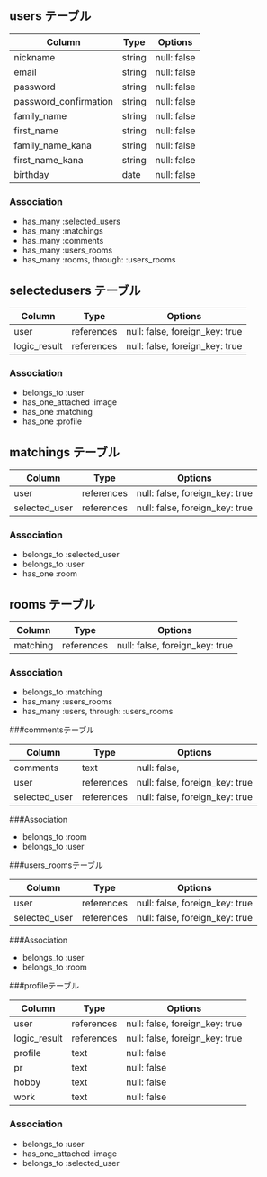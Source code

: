 ## users テーブル

| Column                 | Type   | Options     |
| -----------------------| ------ | ----------- |
| nickname               | string | null: false |
| email                  | string | null: false |
| password               | string | null: false |
| password_confirmation  | string | null: false |
| family_name            | string | null: false |
| first_name             | string | null: false |
| family_name_kana       | string | null: false |
| first_name_kana        | string | null: false |
| birthday               | date   | null: false |


### Association

- has_many :selected_users
- has_many :matchings
- has_many :comments
- has_many :users_rooms
- has_many :rooms, through: :users_rooms


## selectedusers テーブル 

| Column          | Type      | Options                        |
| --------------- | --------- | ------------------------------ |
| user            | references| null: false, foreign_key: true |
| logic_result    | references| null: false, foreign_key: true |


### Association

- belongs_to :user
- has_one_attached :image
- has_one :matching
- has_one :profile


## matchings テーブル

| Column       | Type       | Options                        |
| ------------ | ---------- | ------------------------------ |
| user         | references | null: false, foreign_key: true |
| selected_user| references | null: false, foreign_key: true |


### Association

- belongs_to :selected_user
- belongs_to :user
- has_one :room


## rooms テーブル

| Column       | Type       | Options                        |
| ------------ | ---------- | ------------------------------ |
| matching     | references | null: false, foreign_key: true |


### Association

- belongs_to :matching
- has_many :users_rooms
- has_many :users, through: :users_rooms


###commentsテーブル

| Column       | Type       | Options                        |
| ------------ | ---------- | ------------------------------ |
| comments     | text       | null: false,                   |
| user         | references | null: false, foreign_key: true |
| selected_user| references | null: false, foreign_key: true |


###Association

- belongs_to :room
- belongs_to :user


###users_roomsテーブル

| Column       | Type       | Options                        |
| ------------ | ---------- | ------------------------------ |
| user         | references | null: false, foreign_key: true |
| selected_user| references | null: false, foreign_key: true |


###Association

- belongs_to :user
- belongs_to :room


###profileテーブル

| Column          | Type      | Options                        |
| --------------- | --------- | ------------------------------ |
| user            | references| null: false, foreign_key: true |
| logic_result    | references| null: false, foreign_key: true |
| profile         | text      | null: false                    |
| pr              | text      | null: false                    |
| hobby           | text      | null: false                    |
| work            | text      | null: false                    |


### Association

- belongs_to :user
- has_one_attached :image
- belongs_to :selected_user
